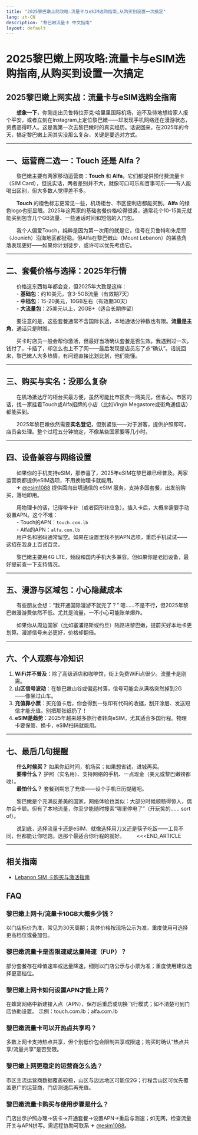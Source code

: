 ```yaml
---
title: "2025黎巴嫩上网攻略:流量卡与eSIM选购指南,从购买到设置一次搞定"
lang: zh-CN
description: "黎巴嫩流量卡 中文指南"
layout: default
---
```

# 2025黎巴嫩上网攻略:流量卡与eSIM选购指南,从购买到设置一次搞定

## 2025黎巴嫩上网实战：流量卡与eSIM选购全指南

　　**想象一下**，你刚走出贝鲁特拉菲克·哈里里国际机场，迫不及待地想给家人报个平安，或者立刻在Instagram上定位黎巴嫩——却发现手机网络还在漫游状态，资费高得吓人。这是我第一次去黎巴嫩时的真实经历。话说回来，在2025年的今天，搞定黎巴嫩上网其实没那么复杂，关键是要选对方式。

---

## 一、运营商二选一：Touch 还是 Alfa？

　　黎巴嫩主要有两家移动运营商：**Touch** 和 **Alfa**。它们都提供预付费流量卡（SIM Card），但说实话，两者差别并不大，就像可口可乐和百事可乐——有人能喝出区别，但大多数人觉得差不多。

　　**Touch** 的橙色标志更常见一些，机场柜台、市区便利店都能买到。**Alfa** 的绿色logo也挺显眼。2025年这两家的基础套餐价格咬得很紧，通常花个10-15美元就能买到包含几个GB流量、一些通话时间和短信的入门包。

　　我个人偏爱Touch，纯粹是因为第一次用的就是它，信号在贝鲁特和朱尼耶（Jounieh）沿海地区都挺稳。但Alfa在黎巴嫩山（Mount Lebanon）的某些角落表现更好——如果你计划徒步，或许可以优先考虑它。

---

## 二、套餐价格与选择：2025年行情

　　价格这东西每年都会变，但2025年大致是这样：  
　　- **基础包**：约10美元，含3-5GB流量（有效期7天）  
　　- **中档包**：15-20美元，10GB左右（有效期30天）  
　　- **大流量包**：25美元以上，20GB+（适合长期停留）

　　要注意的是，这些套餐通常不含国际长途，本地通话分钟数也有限。**流量是主角**，通话只是附赠。

　　买卡时店员一般会帮你激活，但最好当场确认套餐是否生效。我遇到过一次，钱付了，卡插了，却怎么也上不了网——最后发现是店员忘了点“确认”。话说回来，黎巴嫩人大多热情，有问题直接比划比划，他们能懂。

---

## 三、购买与实名：没那么复杂

　　在机场抵达厅的柜台买最方便，虽然可能比市区贵一两美元，但省心。市区的话，找一家挂着Touch或Alfa招牌的小店（比如Virgin Megastore或街角通信店）都能买到。

　　2025年黎巴嫩依然需要**实名登记**，但别紧张——对于游客，提供护照即可，店员会处理。整个过程五分钟搞定，不像某些国家要等几小时。

---

## 四、设备兼容与网络设置

　　如果你的手机支持eSIM，那恭喜了，2025年eSIM在黎巴嫩已经普及。两家运营商都提供eSIM选项，不用换物理卡就能用。  
　　✈ [@esim1088](https://t.me/s/esim1088) 提供面向出境通信的 eSIM 服务，支持多国套餐，出发前购买，落地即用。

　　用物理卡的话，记得带卡针（或者回形针应急）。插入卡后，大概率需要手动设置APN。这个不难：  
　　- Touch的APN：`touch.com.lb`  
　　- Alfa的APN：`alfa.com.lb`  
　　用户名和密码通常留空。如果在设置里找不到APN选项，重启手机试试——这招在我身上百试百灵。

　　黎巴嫩主要用4G LTE，频段和国内手机大多兼容。但如果你是老旧设备，最好提前查一下支持情况。

---

## 五、漫游与区域包：小心隐藏成本

　　有些朋友会想：“我开通国际漫游不就完了？” 嗯……不是不行，但2025年黎巴嫩漫游费依然不低。尤其是流量，一不小心可能账单爆炸。

　　如果你从周边国家（比如塞浦路斯或约旦）陆路进黎巴嫩，提前买好本地卡更划算。漫游信号未必更好，价格却翻倍。

---

## 六、个人观察与冷知识

1.  **WiFi并不普及**：除了高级酒店和咖啡馆，街上免费WiFi点很少。流量卡是刚需。  
2.  **山区信号波动**：在黎巴嫩山谷或偏远村落，信号可能会从满格突然掉到2G——像坐过山车。  
3.  **充值靠小票**：买充值卡后，你会得到一张印有代码的收据，刮开涂层、发送短信才能充值。别把那张纸扔了！  
4.  **eSIM是趋势**：2025年越来越多旅行者转向eSIM，尤其适合多国行程。物理卡要保管、换卡，eSIM扫码就能用。

---

## 七、最后几句提醒

　　**什么时候买？** 如果你赶时间，机场买；如果想省钱，进城再买。  
　　**要带什么？** 护照（实名用）、支持网络的手机、一点现金（美元或黎巴嫩镑都收）。  
　　**最怕什么？** 套餐到期忘了充值——设个手机日历提醒吧。

　　黎巴嫩是个充满反差美的国家，网络体验也类似：大部分时候顺畅得惊人，偶尔会卡顿。但有了本地流量，你至少能随时搜索“哪里停电了”（开玩笑的…… sort of）。

　　说到底，选择流量卡还是eSIM，就像选择用刀叉还是筷子吃饭——工具不同，但都能让你吃饱。选那个最适合你行程的就好。
　　<<<END_ARTICLE

<!-- crosslink -->
---

## 相关指南

- [Lebanon SIM 卡购买与激活指南](https://faciylike.github.io/lebanon-sim-guides)

<!-- BEGIN_LEBANON_FAQ -->
## FAQ

### 黎巴嫩上网卡/流量卡10GB大概多少钱？
以门店标价为准，常见为30天周期；具体价格按现场公示为准，重度使用可选择更高档位或叠加包。

### 黎巴嫩流量卡是否限速或达量降速（FUP）？
部分套餐存在峰值速率或达量降速，细则以门店公示与小票为准；重度使用建议选择更高档位。

### 黎巴嫩上网卡如何设置APN才能上网？
在蜂窝网络中新建接入点（APN），保存后重启或切换飞行模式；如不清楚可到门店协助设置。 示例：touch.com.lb；alfa.com.lb

### 黎巴嫩流量卡可以开热点共享吗？
多数上网卡支持热点共享，但个别低价包会限制共享或限速；购买时确认“热点共享/流量共享”是否受限。

### 黎巴嫩上网更稳定的运营商怎么选？
市区主流运营商数据覆盖较稳，山区与边远地区可能仅2G；行程含山区可优先覆盖更广的运营商，门店测速后再充值。

### 黎巴嫩流量卡购买与使用步骤是什么？
门店出示护照办理→装卡→开通套餐→设置APN→重启与测速；如无网，检查流量开关与APN拼写。需远程协助可联系 ✈ [@esim1088](https://t.me/s/esim1088)。

<script type="application/ld+json">
{"@context": "https://schema.org", "@type": "FAQPage", "mainEntity": [{"@type": "Question", "name": "黎巴嫩上网卡/流量卡10GB大概多少钱？", "acceptedAnswer": {"@type": "Answer", "text": "以门店标价为准，常见为30天周期；具体价格按现场公示为准，重度使用可选择更高档位或叠加包。"}}, {"@type": "Question", "name": "黎巴嫩流量卡是否限速或达量降速（FUP）？", "acceptedAnswer": {"@type": "Answer", "text": "部分套餐存在峰值速率或达量降速，细则以门店公示与小票为准；重度使用建议选择更高档位。"}}, {"@type": "Question", "name": "黎巴嫩上网卡如何设置APN才能上网？", "acceptedAnswer": {"@type": "Answer", "text": "在蜂窝网络中新建接入点（APN），保存后重启或切换飞行模式；如不清楚可到门店协助设置。 示例：touch.com.lb；alfa.com.lb"}}, {"@type": "Question", "name": "黎巴嫩流量卡可以开热点共享吗？", "acceptedAnswer": {"@type": "Answer", "text": "多数上网卡支持热点共享，但个别低价包会限制共享或限速；购买时确认“热点共享/流量共享”是否受限。"}}, {"@type": "Question", "name": "黎巴嫩上网更稳定的运营商怎么选？", "acceptedAnswer": {"@type": "Answer", "text": "市区主流运营商数据覆盖较稳，山区与边远地区可能仅2G；行程含山区可优先覆盖更广的运营商，门店测速后再充值。"}}, {"@type": "Question", "name": "黎巴嫩流量卡购买与使用步骤是什么？", "acceptedAnswer": {"@type": "Answer", "text": "门店出示护照办理→装卡→开通套餐→设置APN→重启与测速；如无网，检查流量开关与APN拼写。需远程协助可联系 ✈ @esim1088。"}}]}
</script>
<!-- END_LEBANON_FAQ -->
